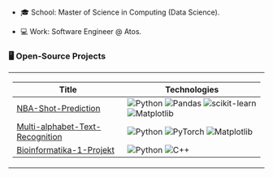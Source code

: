 </p>

* 🎓 School: Master of Science in Computing (Data Science).

* 💻 Work: Software Engineer @ Atos. 

### 🖥️ Open-Source Projects
<table>
<tr><td>

|Title | Technologies|
|--|--|
| [NBA-Shot-Prediction](https://github.com/MladenDzida/NBA-Shot-Prediction) | ![Python](https://img.shields.io/badge/python-3670A0?style=for-the-badge&logo=python&logoColor=ffdd54) ![Pandas](https://img.shields.io/badge/pandas-%23150458.svg?style=for-the-badge&logo=pandas&logoColor=white) ![scikit-learn](https://img.shields.io/badge/scikit--learn-%23F7931E.svg?style=for-the-badge&logo=scikit-learn&logoColor=white) ![Matplotlib](https://img.shields.io/badge/Matplotlib-%23ffffff.svg?style=for-the-badge&logo=Matplotlib&logoColor=black)|
| [Multi-alphabet-Text-Recognition](https://github.com/MladenDzida/Multi-alphabet-Text-Recognition) | ![Python](https://img.shields.io/badge/python-3670A0?style=for-the-badge&logo=python&logoColor=ffdd54) ![PyTorch](https://img.shields.io/badge/PyTorch-%23EE4C2C.svg?style=for-the-badge&logo=PyTorch&logoColor=white) ![Matplotlib](https://img.shields.io/badge/Matplotlib-%23ffffff.svg?style=for-the-badge&logo=Matplotlib&logoColor=black) |
| [Bioinformatika-1-Projekt](https://github.com/MladenDzida/Bioinformatika-1-Projekt) | ![Python](https://img.shields.io/badge/python-3670A0?style=for-the-badge&logo=python&logoColor=ffdd54) ![C++](https://img.shields.io/badge/c++-%2300599C.svg?style=for-the-badge&logo=c%2B%2B&logoColor=white)|

</table>
